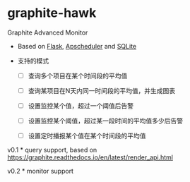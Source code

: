 # graphite-hawk
Graphite Advanced Monitor
* Based on [Flask](https://github.com/pallets/flask), [Apscheduler](https://github.com/agronholm/apscheduler) and [SQLite](https://www.sqlite.org/index.html)

* 支持的模式
    * [ ] 查询多个项目在某个时间段的平均值
    * [ ] 查询某项目在N天内同一时间段的平均值，并生成图表
    * [ ] 设置监控某个值，超过一个阈值后告警
    * [ ] 设置监控某个阈值，超过某一段时间的平均值多少后告警
    * [ ] 设置定时播报某个值在某个时间段的平均值



v0.1
    * query support, based on https://graphite.readthedocs.io/en/latest/render_api.html

v0.2
    * monitor support
